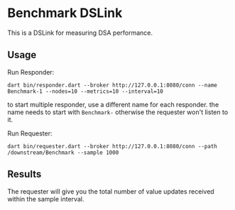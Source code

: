 # Benchmark DSLink

This is a DSLink for measuring DSA performance.

## Usage

Run Responder:

```
dart bin/responder.dart --broker http://127.0.0.1:8080/conn --name Benchmark-1 --nodes=10 --metrics=10 --interval=10
```

to start multiple responder, use a different name for each responder.  the name needs to start with `Benchmark-` otherwise the requester won't listen to it.


Run Requester:

```
dart bin/requester.dart --broker http://127.0.0.1:8080/conn --path /downstream/Benchmark --sample 1000
```



## Results

The requester will give you the total number of value updates received within the sample interval.

